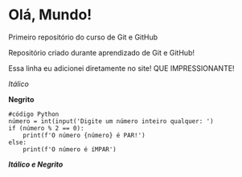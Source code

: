 # Olá, Mundo!
 Primeiro repositório do curso de Git e GitHub

 Repositório criado durante aprendizado de Git e GitHub!
 
 Essa linha eu adicionei diretamente no site! QUE IMPRESSIONANTE!
 
 *Itálico*
 
 **Negrito**
 
 ``` 
 #código Python 
 número = int(input('Digite um número inteiro qualquer: ')
 if (número % 2 == 0):
     print(f'O número {número} é PAR!')
 else:
     print(f'O número é íMPAR')
 ``` 

__*Itálico e Negrito*__
